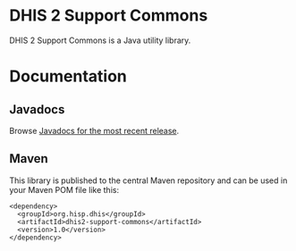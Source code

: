 # DHIS 2 Support Commons

DHIS 2 Support Commons is a Java utility library.

# Documentation

## Javadocs

Browse <a href="http://dhis2.github.io/dhis2-support-commons/releases/1.0/apidocs/index.html">Javadocs for the most recent release</a>.

## Maven

This library is published to the central Maven repository and can be used in your Maven POM file like this:

```
<dependency>
  <groupId>org.hisp.dhis</groupId>
  <artifactId>dhis2-support-commons</artifactId>
  <version>1.0</version>
</dependency>
```

